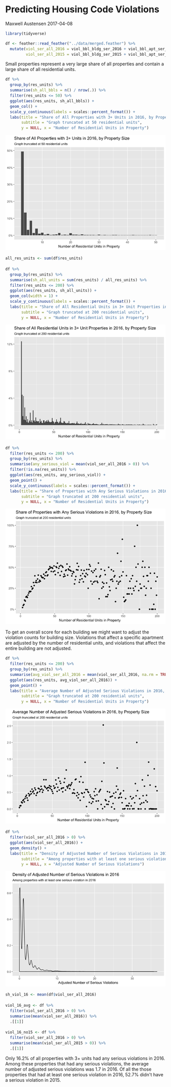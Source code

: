 Predicting Housing Code Violations
================
Maxwell Austensen
2017-04-08

``` r
library(tidyverse)
```

``` r
df <- feather::read_feather("../data/merged.feather") %>% 
  mutate(viol_ser_all_2016 = viol_bbl_bldg_ser_2016 + viol_bbl_apt_ser_2016,
         viol_ser_all_2015 = viol_bbl_bldg_ser_2015 + viol_bbl_apt_ser_2015)
```

Small properties represent a very large share of all properties and contain a large share of all residential units.

``` r
df %>% 
  group_by(res_units) %>% 
  summarise(sh_all_bbls = n() / nrow(.)) %>%  
  filter(res_units <= 50) %>% 
  ggplot(aes(res_units, sh_all_bbls)) + 
  geom_col() + 
  scale_y_continuous(labels = scales::percent_format()) +
  labs(title = "Share of All Properties with 3+ Units in 2016, by Property Size",
       subtitle = "Graph truncated at 50 residential units",
       y = NULL, x = "Number of Residential Units in Property")
```

![](descriptives_files/figure-markdown_github/unnamed-chunk-3-1.png)

``` r
all_res_units <- sum(df$res_units)

df %>% 
  group_by(res_units) %>% 
  summarise(sh_all_units = sum(res_units) / all_res_units) %>%  
  filter(res_units <= 200) %>%
  ggplot(aes(res_units, sh_all_units)) + 
  geom_col(width = 1) + 
  scale_y_continuous(labels = scales::percent_format()) +
  labs(title = "Share of All Residential Units in 3+ Unit Properties in 2016, by Property Size",
       subtitle = "Graph truncated at 200 residential units",
       y = NULL, x = "Number of Residential Units in Property")
```

![](descriptives_files/figure-markdown_github/unnamed-chunk-4-1.png)

``` r
df %>% 
  filter(res_units <= 200) %>% 
  group_by(res_units) %>%
  summarise(any_serious_viol = mean(viol_ser_all_2016 > 0)) %>% 
  filter(!is.na(res_units)) %>% 
  ggplot(aes(res_units, any_serious_viol)) + 
  geom_point() +
  scale_y_continuous(labels = scales::percent_format()) +
  labs(title = "Share of Properties with Any Serious Violations in 2016, by Property Size",
       subtitle = "Graph truncated at 200 residential units",
       y = NULL, x = "Number of Residential Units in Property")
```

![](descriptives_files/figure-markdown_github/unnamed-chunk-5-1.png)

To get an overall score for each building we might want to adjust the violation counts for building size. Violations that affect a specific apartment are adjusted by the number of residential units, and violations that affect the entire building are not adjusted.

``` r
df %>% 
  filter(res_units <= 200) %>% 
  group_by(res_units) %>%
  summarise(avg_viol_ser_all_2016 = mean(viol_ser_all_2016, na.rm = TRUE)) %>% 
  ggplot(aes(res_units, avg_viol_ser_all_2016)) + 
  geom_point() +
  labs(title = "Average Number of Adjusted Serious Violations in 2016, by Property Size",
       subtitle = "Graph truncated at 200 residential units",
       y = NULL, x = "Number of Residential Units in Property")
```

![](descriptives_files/figure-markdown_github/unnamed-chunk-6-1.png)

``` r
df %>% 
  filter(viol_ser_all_2016 > 0) %>% 
  ggplot(aes(viol_ser_all_2016)) + 
  geom_density() +
  labs(title = "Density of Adjusted Number of Serious Violations in 2016",
       subtitle = "Among properties with at least one serious violation in 2016",
       y = NULL, x = "Adjusted Number of Serious Violations")
```

![](descriptives_files/figure-markdown_github/unnamed-chunk-7-1.png)

``` r
sh_viol_16 <- mean(df$viol_ser_all_2016)

viol_16_avg <- df %>% 
  filter(viol_ser_all_2016 > 0) %>% 
  summarise(mean(viol_ser_all_2016)) %>%
  .[[1]]
 
viol_16_no15 <- df %>% 
  filter(viol_ser_all_2016 > 0) %>% 
  summarise(mean(viol_ser_all_2015 > 0)) %>%
  .[[1]]
```

Only 16.2% of all properties with 3+ units had any serious violations in 2016. Among these properties that had any serious violations, the average number of adjusted serious violations was 1.7 in 2016. Of all the those properties that had at least one serious violation in 2016, 52.7% didn't have a serious violation in 2015.
